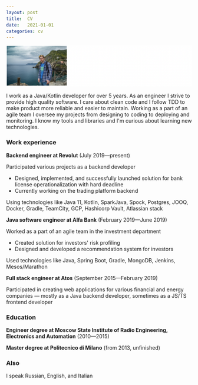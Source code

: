 ```yaml
---
layout: post
title:  CV
date:   2021-01-01
categories: cv
---
```

![Avatar](/assets/avatar.png)

I work as a Java/Kotlin developer for over 5 years. 
As an engineer I strive to provide high quality software. 
I care about clean code and I follow TDD to make product more reliable and easier to maintain.
Working as a part of an agile team I oversee my projects from designing to coding to deploying and monitoring. 
I know my tools and libraries and I'm curious about learning new technologies.

### Work experience

**Backend engineer at Revolut** (July 2019—present)

Participated various projects as a backend developer

* Designed, implemented, and successfully launched solution for bank license operationalization with hard deadline
* Currently working on the trading platform backend

Using technologies like Java 11, Kotlin, SparkJava, Spock, Postgres, JOOQ, Docker, Gradle, TeamCity, GCP, Hashicorp Vault, Atlassian stack

**Java software engineer at Alfa Bank** (February 2019—June 2019)

Worked as a part of an agile team in the investment department

* Created solution for investors' risk profiling
* Designed and developed a recommendation system for investors

Used technologies like Java, Spring Boot, Gradle, MongoDB, Jenkins, Mesos/Marathon

**Full stack engineer at Atos** (September 2015—February 2019)

Participated in creating web applications for various financial and energy companies — mostly as a Java backend developer, sometimes as a JS/TS frontend developer

### Education
**Engineer degree at Moscow State Institute of Radio Engineering, Electronics and Automation** (2010—2015)

**Master degree at Politecnico di Milano** (from 2013, unfinished)

### Also
I speak Russian, English, and Italian
